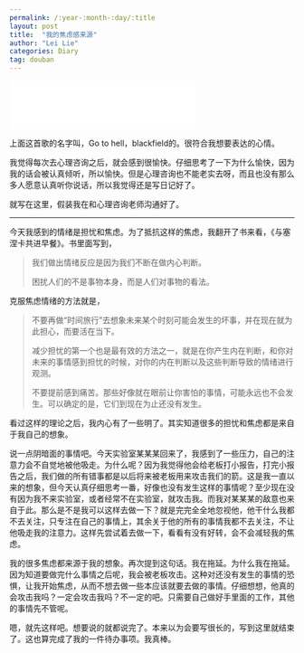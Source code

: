 ```yaml
---
permalink: /:year-:month-:day/:title
layout: post
title:  "我的焦虑感来源"
author: "Lei Lie"
categories: Diary
tag: douban
---
```


<iframe frameborder="no" border="0" marginwidth="0" marginheight="0" width=330 height=86 src="//music.163.com/outchain/player?type=2&id=16667484&auto=1&height=66"></iframe>

上面这首歌的名字叫，Go to hell，blackfield的。很符合我想要表达的心情。

我觉得每次去心理咨询之后，就会感到很愉快。仔细思考了一下为什么愉快，因为我的话会被认真倾听，所以愉快。但是心理咨询也不能老实去呀，而且也没有那么多人愿意认真听你说话，所以我觉得还是写日记好了。

就写在这里，假装我在和心理咨询老师沟通好了。

---

今天我感到的情绪是担忧和焦虑。为了抵抗这样的焦虑，我翻开了书来看，《与塞涅卡共进早餐》。书里面写到，

> 我们做出情绪反应是因为我们不断在做内心判断。
> 
> 困扰人们的不是事物本身，而是人们对事物的看法。

克服焦虑情绪的方法就是，

> 不要再做“时间旅行”去想象未来某个时刻可能会发生的坏事，并在现在就为此担心，而要活在当下。
>
> 减少担忧的第一个也是最有效的方法之一，就是在你产生内在判断，和你对未来的事情感到担忧的时候，对你的内在判断以及这些判断导致的情绪进行观测。
>
> 不要提前感到痛苦。那些好像就在眼前让你害怕的事情，可能永远也不会发生。可以确定的是，它们到现在为止还没有发生。

看过这样的理论之后，我内心有了一些明了。其实知道很多的担忧和焦虑都是来自于我自己的想象。

说一点阴暗面的事情吧。今天实验室某某某回来了，我感到了一些压力，自己的注意力会不自觉地被他吸走。为什么呢？因为我觉得他会给老板打小报告，打完小报告之后，我们做的所有错事都是以后将来被老板用来攻击我们的箭。这是我一直以来的想象，但今天认真仔细思考一番，好像也没有发生这样的事情呢？至少现在没有因为我不来实验室，或者经常不在实验室，就攻击我。而我对某某某的敌意也来自于此。那么是不是我可以这样去做一下？就是完完全全地忽视他，他干什么我都不去关注，只专注在自己的事情上，其余关于他的所有的事情我都不去关注，不让他吸走我的注意力。这样先尝试着去做一下，看看有没有好转，会不会减轻我的焦虑。

我的很多焦虑都来源于我的想象。再次提到这句话。我在拖延。为什么我在拖延。因为知道要做完什么事情之后呢，我会被老板攻击。这种对还没有发生的事情的恐惧，让我开始焦虑，从而不想去做一些本应该就要去做的事情。仔细想想，他真的会攻击我吗？一定会攻击我吗？不一定的吧。只需要自己做好手里面的工作，其他的事情先不管呢。

嗯，就先这样吧。想要说的就都说完了。本来以为会要写很长的，写到这里就结束了。这也算完成了我的一件待办事项。我真棒。
